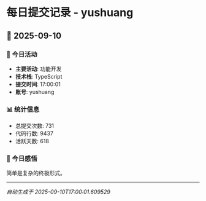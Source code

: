 # 每日提交记录 - yushuang

## 📅 2025-09-10

### 🎯 今日活动
- **主要活动**: 功能开发
- **技术栈**: TypeScript
- **提交时间**: 17:00:01
- **账号**: yushuang

### 📊 统计信息
- 总提交次数: 731
- 代码行数: 9437
- 活跃天数: 618

### 💭 今日感悟
简单是复杂的终极形式。

---
*自动生成于 2025-09-10T17:00:01.609529*
